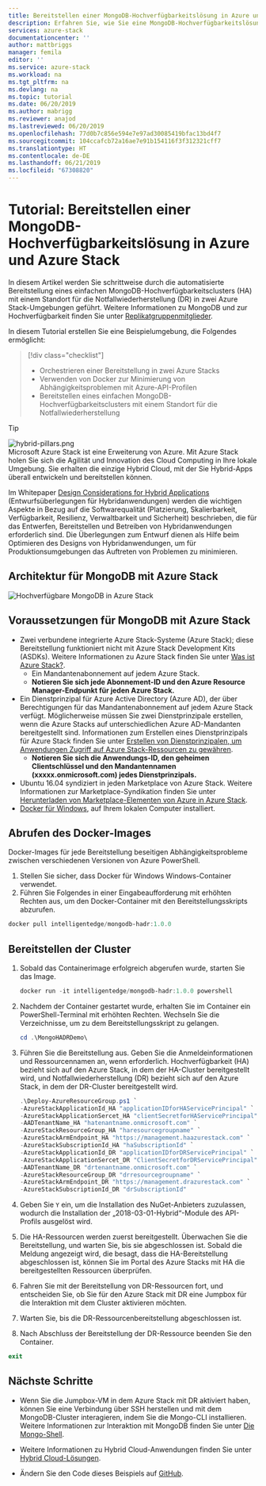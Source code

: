 ```yaml
---
title: Bereitstellen einer MongoDB-Hochverfügbarkeitslösung in Azure und Azure Stack | Microsoft-Dokumentation
description: Erfahren Sie, wie Sie eine MongoDB-Hochverfügbarkeitslösung in Azure und Azure Stack bereitstellen.
services: azure-stack
documentationcenter: ''
author: mattbriggs
manager: femila
editor: ''
ms.service: azure-stack
ms.workload: na
ms.tgt_pltfrm: na
ms.devlang: na
ms.topic: tutorial
ms.date: 06/20/2019
ms.author: mabrigg
ms.reviewer: anajod
ms.lastreviewed: 06/20/2019
ms.openlocfilehash: 77d0b7c856e594e7e97ad30085419bfac13bd4f7
ms.sourcegitcommit: 104ccafcb72a16ae7e91b154116f3f312321cff7
ms.translationtype: HT
ms.contentlocale: de-DE
ms.lasthandoff: 06/21/2019
ms.locfileid: "67308820"
---
```

# <a name="tutorial-deploy-a-highly-available-mongodb-solution-to-azure-and-azure-stack"></a>Tutorial: Bereitstellen einer MongoDB-Hochverfügbarkeitslösung in Azure und Azure Stack

In diesem Artikel werden Sie schrittweise durch die automatisierte Bereitstellung eines einfachen MongoDB-Hochverfügbarkeitsclusters (HA) mit einem Standort für die Notfallwiederherstellung (DR) in zwei Azure Stack-Umgebungen geführt. Weitere Informationen zu MongoDB und zur Hochverfügbarkeit finden Sie unter [Replikatgruppenmitglieder](https://docs.mongodb.com/manual/core/replica-set-members/).

In diesem Tutorial erstellen Sie eine Beispielumgebung, die Folgendes ermöglicht:

> [!div class="checklist"]
> - Orchestrieren einer Bereitstellung in zwei Azure Stacks
> - Verwenden von Docker zur Minimierung von Abhängigkeitsproblemen mit Azure-API-Profilen
> - Bereitstellen eines einfachen MongoDB-Hochverfügbarkeitsclusters mit einem Standort für die Notfallwiederherstellung


> [!Tip]  
> ![hybrid-pillars.png](./media/azure-stack-solution-cloud-burst/hybrid-pillars.png)  
> Microsoft Azure Stack ist eine Erweiterung von Azure. Mit Azure Stack holen Sie sich die Agilität und Innovation des Cloud Computing in Ihre lokale Umgebung. Sie erhalten die einzige Hybrid Cloud, mit der Sie Hybrid-Apps überall entwickeln und bereitstellen können.  
> 
> Im Whitepaper [Design Considerations for Hybrid Applications](https://aka.ms/hybrid-cloud-applications-pillars) (Entwurfsüberlegungen für Hybridanwendungen) werden die wichtigen Aspekte in Bezug auf die Softwarequalität (Platzierung, Skalierbarkeit, Verfügbarkeit, Resilienz, Verwaltbarkeit und Sicherheit) beschrieben, die für das Entwerfen, Bereitstellen und Betreiben von Hybridanwendungen erforderlich sind. Die Überlegungen zum Entwurf dienen als Hilfe beim Optimieren des Designs von Hybridanwendungen, um für Produktionsumgebungen das Auftreten von Problemen zu minimieren.



## <a name="architecture-for-mongodb-with-azure-stack"></a>Architektur für MongoDB mit Azure Stack

![Hochverfügbare MongoDB in Azure Stack](media/azure-stack-solution-mongdb-ha/image1.png)

## <a name="prerequisites-for-mongodb-with-azure-stack"></a>Voraussetzungen für MongoDB mit Azure Stack

  - Zwei verbundene integrierte Azure Stack-Systeme (Azure Stack); diese Bereitstellung funktioniert nicht mit Azure Stack Development Kits (ASDKs). Weitere Informationen zu Azure Stack finden Sie unter [Was ist Azure Stack?](https://azure.microsoft.com/overview/azure-stack/).
      - Ein Mandantenabonnement auf jedem Azure Stack.    
      - **Notieren Sie sich jede Abonnement-ID und den Azure Resource Manager-Endpunkt für jeden Azure Stack.**
  - Ein Dienstprinzipal für Azure Active Directory (Azure AD), der über Berechtigungen für das Mandantenabonnement auf jedem Azure Stack verfügt. Möglicherweise müssen Sie zwei Dienstprinzipale erstellen, wenn die Azure Stacks auf unterschiedlichen Azure AD-Mandanten bereitgestellt sind. Informationen zum Erstellen eines Dienstprinzipals für Azure Stack finden Sie unter [Erstellen von Dienstprinzipalen, um Anwendungen Zugriff auf Azure Stack-Ressourcen zu gewähren](https://docs.microsoft.com/azure-stack/user/azure-stack-create-service-principals).    
      - **Notieren Sie sich die Anwendungs-ID, den geheimen Clientschlüssel und den Mandantennamen (xxxxx.onmicrosoft.com) jedes Dienstprinzipals.**
  - Ubuntu 16.04 syndiziert in jeden Marketplace von Azure Stack. Weitere Informationen zur Marketplace-Syndikation finden Sie unter [Herunterladen von Marketplace-Elementen von Azure in Azure Stack](https://docs.microsoft.com/azure-stack/operator/azure-stack-download-azure-marketplace-item).
  - [Docker für Windows](https://docs.docker.com/docker-for-windows/), auf Ihrem lokalen Computer installiert.

## <a name="get-the-docker-image"></a>Abrufen des Docker-Images

Docker-Images für jede Bereitstellung beseitigen Abhängigkeitsprobleme zwischen verschiedenen Versionen von Azure PowerShell.
1.  Stellen Sie sicher, dass Docker für Windows Windows-Container verwendet.
2.  Führen Sie Folgendes in einer Eingabeaufforderung mit erhöhten Rechten aus, um den Docker-Container mit den Bereitstellungsskripts abzurufen.
```powershell  
docker pull intelligentedge/mongodb-hadr:1.0.0
```

## <a name="deploy-the-clusters"></a>Bereitstellen der Cluster

1.  Sobald das Containerimage erfolgreich abgerufen wurde, starten Sie das Image.

    ```powershell  
    docker run -it intelligentedge/mongodb-hadr:1.0.0 powershell
    ```

2.  Nachdem der Container gestartet wurde, erhalten Sie im Container ein PowerShell-Terminal mit erhöhten Rechten. Wechseln Sie die Verzeichnisse, um zu dem Bereitstellungsskript zu gelangen.

    ```powershell  
    cd .\MongoHADRDemo\
    ```

3.  Führen Sie die Bereitstellung aus. Geben Sie die Anmeldeinformationen und Ressourcennamen an, wenn erforderlich. Hochverfügbarkeit (HA) bezieht sich auf den Azure Stack, in dem der HA-Cluster bereitgestellt wird, und Notfallwiederherstellung (DR) bezieht sich auf den Azure Stack, in dem der DR-Cluster bereitgestellt wird.

    ```powershell
    .\Deploy-AzureResourceGroup.ps1 `
    -AzureStackApplicationId_HA "applicationIDforHAServicePrincipal" `
    -AzureStackApplicationSercet_HA "clientSecretforHAServicePrincipal" `
    -AADTenantName_HA "hatenantname.onmicrosoft.com" `
    -AzureStackResourceGroup_HA "haresourcegroupname" `
    -AzureStackArmEndpoint_HA "https://management.haazurestack.com" `
    -AzureStackSubscriptionId_HA "haSubscriptionId" `
    -AzureStackApplicationId_DR "applicationIDforDRServicePrincipal" `
    -AzureStackApplicationSercet_DR "ClientSecretforDRServicePrincipal" `
    -AADTenantName_DR "drtenantname.onmicrosoft.com" `
    -AzureStackResourceGroup_DR "drresourcegroupname" `
    -AzureStackArmEndpoint_DR "https://management.drazurestack.com" `
    -AzureStackSubscriptionId_DR "drSubscriptionId"
    ```

4.  Geben Sie `Y` ein, um die Installation des NuGet-Anbieters zuzulassen, wodurch die Installation der „2018-03-01-Hybrid“-Module des API-Profils ausgelöst wird.

5.  Die HA-Ressourcen werden zuerst bereitgestellt. Überwachen Sie die Bereitstellung, und warten Sie, bis sie abgeschlossen ist. Sobald die Meldung angezeigt wird, die besagt, dass die HA-Bereitstellung abgeschlossen ist, können Sie im Portal des Azure Stacks mit HA die bereitgestellten Ressourcen überprüfen. 

6.  Fahren Sie mit der Bereitstellung von DR-Ressourcen fort, und entscheiden Sie, ob Sie für den Azure Stack mit DR eine Jumpbox für die Interaktion mit dem Cluster aktivieren möchten.

7.  Warten Sie, bis die DR-Ressourcenbereitstellung abgeschlossen ist.

8.  Nach Abschluss der Bereitstellung der DR-Ressource beenden Sie den Container.

  ```powershell
  exit
  ```

## <a name="next-steps"></a>Nächste Schritte

  - Wenn Sie die Jumpbox-VM in dem Azure Stack mit DR aktiviert haben, können Sie eine Verbindung über SSH herstellen und mit dem MongoDB-Cluster interagieren, indem Sie die Mongo-CLI installieren. Weitere Informationen zur Interaktion mit MongoDB finden Sie unter [Die Mongo-Shell](https://docs.mongodb.com/manual/mongo/).

  - Weitere Informationen zu Hybrid Cloud-Anwendungen finden Sie unter [Hybrid Cloud-Lösungen](https://aka.ms/azsdevtutorials).

  - Ändern Sie den Code dieses Beispiels auf [GitHub](https://github.com/Azure-Samples/azure-intelligent-edge-patterns).
